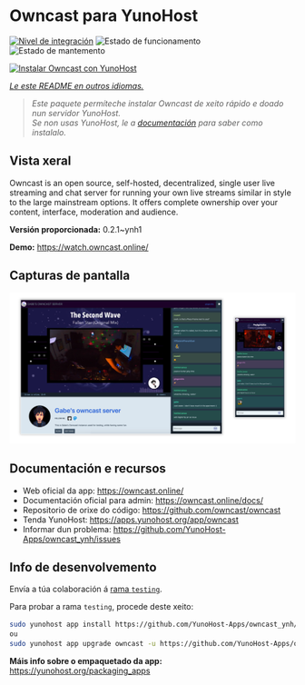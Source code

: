 <!--
NOTA: Este README foi creado automáticamente por <https://github.com/YunoHost/apps/tree/master/tools/readme_generator>
NON debe editarse manualmente.
-->

# Owncast para YunoHost

[![Nivel de integración](https://apps.yunohost.org/badge/integration/owncast)](https://ci-apps.yunohost.org/ci/apps/owncast/)
![Estado de funcionamento](https://apps.yunohost.org/badge/state/owncast)
![Estado de mantemento](https://apps.yunohost.org/badge/maintained/owncast)

[![Instalar Owncast con YunoHost](https://install-app.yunohost.org/install-with-yunohost.svg)](https://install-app.yunohost.org/?app=owncast)

*[Le este README en outros idiomas.](./ALL_README.md)*

> *Este paquete permíteche instalar Owncast de xeito rápido e doado nun servidor YunoHost.*  
> *Se non usas YunoHost, le a [documentación](https://yunohost.org/install) para saber como instalalo.*

## Vista xeral

Owncast is an open source, self-hosted, decentralized, single user live streaming and chat server for running your own live streams similar in style to the large mainstream options. It offers complete ownership over your content, interface, moderation and audience.

**Versión proporcionada:** 0.2.1~ynh1

**Demo:** <https://watch.owncast.online/>

## Capturas de pantalla

![Captura de pantalla de Owncast](./doc/screenshots/owncast-screenshot.png)

## Documentación e recursos

- Web oficial da app: <https://owncast.online/>
- Documentación oficial para admin: <https://owncast.online/docs/>
- Repositorio de orixe do código: <https://github.com/owncast/owncast>
- Tenda YunoHost: <https://apps.yunohost.org/app/owncast>
- Informar dun problema: <https://github.com/YunoHost-Apps/owncast_ynh/issues>

## Info de desenvolvemento

Envía a túa colaboración á [rama `testing`](https://github.com/YunoHost-Apps/owncast_ynh/tree/testing).

Para probar a rama `testing`, procede deste xeito:

```bash
sudo yunohost app install https://github.com/YunoHost-Apps/owncast_ynh/tree/testing --debug
ou
sudo yunohost app upgrade owncast -u https://github.com/YunoHost-Apps/owncast_ynh/tree/testing --debug
```

**Máis info sobre o empaquetado da app:** <https://yunohost.org/packaging_apps>
